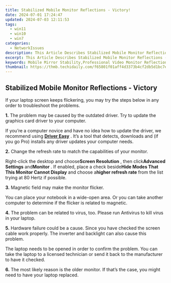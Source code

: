```yaml
---
title: Stabilized Mobile Monitor Reflections - Victory!
date: 2024-07-01 17:24:47
updated: 2024-07-03 12:11:53
tags:
  - win11
  - win10
  - win7
categories:
  - NetworkIssues
description: This Article Describes Stabilized Mobile Monitor Reflections - Victory!
excerpt: This Article Describes Stabilized Mobile Monitor Reflections - Victory!
keywords: Mobile Mirror Stability,Professional Video Monitor Reflections,Reflective Screen Reduction Technology,Ergonomic Mobile Monitor Fixes,Advanced Anti-Reflection Features in Smartphones,Tech Innovation,Victory Over Screen Shake on Devices
thumbnail: https://thmb.techidaily.com/f65801f01aff4d3373b4cf2db5d1bc7ed704b50a070459838ec79267fdebcd19.jpg
---
```


## Stabilized Mobile Monitor Reflections - Victory

 If your laptop screen keeps flickering, you may try the steps below in any order to troubleshoot the problems.

**1.** The problem may be caused by the outdated driver. Try to update the graphics card driver to your computer.

 If you’re a computer novice and have no idea how to update the driver, we recommend using [**Driver Easy**](https://tools.techidaily.com/drivereasy/download/) . It’s a tool that detects, downloads and (if you go Pro) installs any driver updates your computer needs.

**2.** Change the refresh rate to match the capabilities of your monitor.

 Right-click the desktop and choose**Screen Resolution** , then click**Advanced Settings** and**Monitor** . If enabled, place a check beside**Hide Modes That This Monitor Cannot Display** and choose a**higher refresh rate** from the list trying at 80 Hertz if possible.

**3.** Magnetic field may make the monitor flicker.

 You can place your notebook in a wide-open area. Or you can take another computer to determine if the flicker is related to magnetic.

**4.** The problem can be related to virus, too. Please run Antivirus to kill virus in your laptop.

**5.** Hardware failure could be a cause. Since you have checked the screen cable work properly. The inverter and backlight can also cause this problem.

 The laptop needs to be opened in order to confirm the problem. You can take the laptop to a licensed technician or send it back to the manufacturer to have it checked.

**6.** The most likely reason is the older monitor. If that’s the case, you might need to have your laptop replaced.

<ins class="adsbygoogle"
     style="display:block"
     data-ad-format="autorelaxed"
     data-ad-client="ca-pub-7571918770474297"
     data-ad-slot="1223367746"></ins>



<ins class="adsbygoogle"
     style="display:block"
     data-ad-client="ca-pub-7571918770474297"
     data-ad-slot="8358498916"
     data-ad-format="auto"
     data-full-width-responsive="true"></ins>
